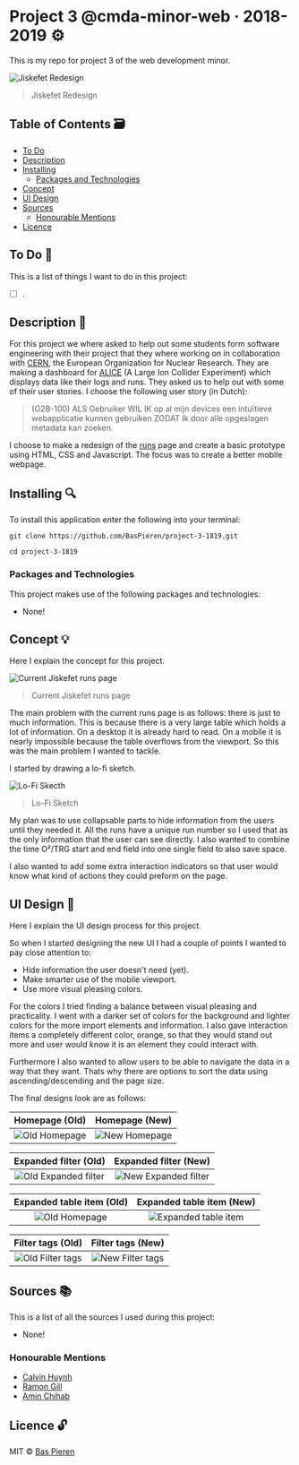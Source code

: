 # Project 3 @cmda-minor-web · 2018-2019 ⚙️

This is my repo for project 3 of the web development minor.

![Jiskefet Redesign](https://i.imgur.com/WFCIds2.png)
> Jiskefet Redesign

## Table of Contents 🗃
* [To Do](#to-do-)
* [Description](#description-)
* [Installing](#installing-)
  * [Packages and Technologies](#packages-and-technologies)
* [Concept](#concept-)
* [UI Design](#ui-design-)
* [Sources](#sources-)
  * [Honourable Mentions](#honourable-mentions)
* [Licence](#licence-)

## To Do 📌
This is a list of things I want to do in this project:

- [ ] .

## Description 📝
For this project we where asked to help out some students form software engineering with their project that they where working on in collaboration with [CERN](https://home.cern/), the European Organization for Nuclear Research. They are making a dashboard for [ALICE](https://home.cern/science/experiments/alice) (A Large Ion Collider Experiment) which displays data like their logs and runs. They asked us to help out with some of their user stories. I choose the following user story (in Dutch):

> (O2B-100) ALS Gebruiker WIL IK op al mijn devices een intuïtieve webapplicatie kunnen gebruiken ZODAT Ik door alle opgeslagen metadata kan zoeken.

I choose to make a redesign of the [runs](http://cmd.jiskefet.io/runs?pageSize=16&pageNumber=1) page and create a basic prototype using HTML, CSS and Javascript. The focus was to create a better mobile webpage.

## Installing 🔍
To install this application enter the following into your terminal:
```
git clone https://github.com/BasPieren/project-3-1819.git

cd project-3-1819
```

### Packages and Technologies
This project makes use of the following packages and technologies:

  * None!

## Concept 💡
Here I explain the concept for this project.

![Current Jiskefet runs page](https://i.imgur.com/DPIAViT.png)
> Current Jiskefet runs page

The main problem with the current runs page is as follows: there is just to much information. This is because there is a very large table which holds a lot of information. On a desktop it is already hard to read. On a mobile it is nearly impossible because the table overflows from the viewport. So this was the main problem I wanted to tackle.

I started by drawing a lo-fi sketch.

![Lo-Fi Skecth](https://i.imgur.com/fR2AhbT.jpg)
> Lo-Fi Sketch

My plan was to use collapsable parts to hide information from the users until they needed it. All the runs have a unique run number so I used that as the only information that the user can see directly. I also wanted to combine the time O&#178;/TRG start and end field into one single field to also save space.  

I also wanted to add some extra interaction indicators so that user would know what kind of actions they could preform on the page.

## UI Design 🎨
Here I explain the UI design process for this project.

So when I started designing the new UI I had a couple of points I wanted to pay close attention to:

  * Hide information the user doesn't need (yet).
  * Make smarter use of the mobile viewport.
  * Use more visual pleasing colors.

For the colors I tried finding a balance between visual pleasing and practicality. I went with a darker set of colors for the background and lighter colors for the more import elements and information. I also gave interaction items a completely different color, orange, so that they would stand out more and user would know it is an element they could interact with.

Furthermore I also wanted to allow users to be able to navigate the data in a way that they want. Thats why there are options to sort the data using ascending/descending and the page size.

The final designs look are as follows:

Homepage (Old)                                    |  Homepage (New)
:------------------------------------------------:|:-------------------------:
![Old Homepage](https://i.imgur.com/BEFktlK.jpg)  |  ![New Homepage](https://i.imgur.com/bTE4JuL.jpg)

Expanded filter (Old)                                    |  Expanded filter (New)
:-------------------------------------------------------:|:-------------------------:
![Old Expanded filter](https://i.imgur.com/3xKdJuB.jpg)  |  ![New Expanded filter](https://i.imgur.com/1tYeIq9.jpg)

Expanded table item (Old)                         |  Expanded table item (New)
:------------------------------------------------:|:-------------------------:
![Old Homepage](https://i.imgur.com/BEFktlK.jpg)  |  ![Expanded table item](https://i.imgur.com/Tdxq7VA.jpg)

Filter tags (Old)                                    |  Filter tags (New)
:---------------------------------------------------:|:-------------------------:
![Old Filter tags](https://i.imgur.com/Mu9gFLy.jpg)  |  ![New Filter tags](https://i.imgur.com/2dcJQly.jpg)


## Sources 📚
This is a list of all the sources I used during this project:

  * None!

### Honourable Mentions

  * [Calvin Huynh](https://github.com/CalvinHuynh)
  * [Ramon Gill](https://github.com/RamonG92)
  * [Amin Chihab](https://github.com/aminChihab)

## Licence 🔓
MIT © [Bas Pieren](https://github.com/BasPieren)
